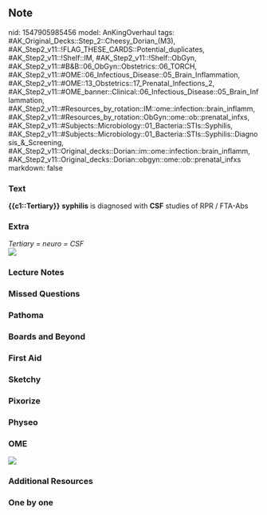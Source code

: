 ## Note
nid: 1547905985456
model: AnKingOverhaul
tags: #AK_Original_Decks::Step_2::Cheesy_Dorian_(M3), #AK_Step2_v11::!FLAG_THESE_CARDS::Potential_duplicates, #AK_Step2_v11::!Shelf::IM, #AK_Step2_v11::!Shelf::ObGyn, #AK_Step2_v11::#B&B::06_ObGyn::Obstetrics::06_TORCH, #AK_Step2_v11::#OME::06_Infectious_Disease::05_Brain_Inflammation, #AK_Step2_v11::#OME::13_Obstetrics::17_Prenatal_Infections_2, #AK_Step2_v11::#OME_banner::Clinical::06_Infectious_Disease::05_Brain_Inflammation, #AK_Step2_v11::#Resources_by_rotation::IM::ome::infection::brain_inflamm, #AK_Step2_v11::#Resources_by_rotation::ObGyn::ome::ob::prenatal_infxs, #AK_Step2_v11::#Subjects::Microbiology::01_Bacteria::STIs::Syphilis, #AK_Step2_v11::#Subjects::Microbiology::01_Bacteria::STIs::Syphilis::Diagnosis_&_Screening, #AK_Step2_v11::Original_decks::Dorian::im::ome::infection::brain_inflamm, #AK_Step2_v11::Original_decks::Dorian::obgyn::ome::ob::prenatal_infxs
markdown: false

### Text
<b>{{c1::Tertiary}}</b> <b>syphilis</b> is diagnosed with <b style=
"">CSF</b> studies of RPR / FTA-Abs

### Extra
<div>
  <div>
    <div>
      <i>Tertiary = neuro = CSF</i>
    </div>
    <div>
      <i><img src="paste-2735894167555.jpg"></i>
    </div>
  </div>
</div>

### Lecture Notes


### Missed Questions


### Pathoma


### Boards and Beyond


### First Aid


### Sketchy


### Pixorize


### Physeo


### OME
<div class="ome-widget">
  <a href=
  "https://onlinemeded.org/spa/infectious-disease/brain-inflammation/acquire?ref=anki">
  <img src="_OME_AnkiFlashcards_Lesson_2.png"></a>
</div>

### Additional Resources


### One by one

